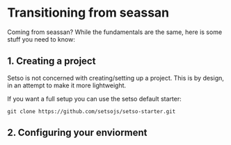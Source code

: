 # Transitioning from seassan

Coming from seassan? While the fundamentals are the same, here is some stuff you need to know:

## 1. Creating a project

Setso is not concerned with creating/setting up a project. This is by design, in an attempt to make it more lightweight.

If you want a full setup you can use the setso default starter:

```shell
git clone https://github.com/setsojs/setso-starter.git
```

## 2. Configuring your enviorment